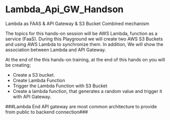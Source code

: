 # Lambda_Api_GW_Handson
Lambda as FAAS &amp; API Gateway &amp; S3 Bucket Combined mechanism

The topics for this hands-on session will be AWS Lambda, function as a service (FaaS). During this Playground we will create two AWS S3 Buckets and using AWS Lambda to synchronize them. In addition, We will show the association between Lambda and API Gateway.

At the end of the this hands-on training, at the end of this hands on you will be creating;
- Create a S3 bucket.
- Create Lambda Function
- Trigger the Lambda Function  with S3 Bucket
- Create a lambda function, that generates a random value and trigger it with API Gateway.


###Lambda End API gateway are most common architecture to provide from public to backend connection###
